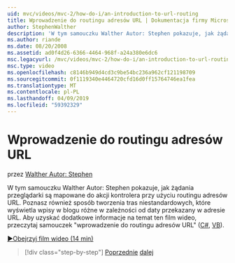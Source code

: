 ```yaml
---
uid: mvc/videos/mvc-2/how-do-i/an-introduction-to-url-routing
title: Wprowadzenie do routingu adresów URL | Dokumentacja firmy Microsoft
author: StephenWalther
description: 'W tym samouczku Walther Autor: Stephen pokazuje, jak żądania przeglądarki są mapowane do akcji kontrolera przy użyciu routingu adresów URL. Ponadto dowiesz się, jak utworzyć przez...'
ms.author: riande
ms.date: 08/20/2008
ms.assetid: ad0f4d26-6366-4464-968f-a24a380e6dc6
msc.legacyurl: /mvc/videos/mvc-2/how-do-i/an-introduction-to-url-routing
msc.type: video
ms.openlocfilehash: c8146b949d4cd3c9be54bc236a962cf121198709
ms.sourcegitcommit: 0f1119340e4464720cfd16d0ff15764746ea1fea
ms.translationtype: MT
ms.contentlocale: pl-PL
ms.lasthandoff: 04/09/2019
ms.locfileid: "59392329"
---
```

# <a name="an-introduction-to-url-routing"></a>Wprowadzenie do routingu adresów URL

przez [Walther Autor: Stephen](https://github.com/StephenWalther)

W tym samouczku Walther Autor: Stephen pokazuje, jak żądania przeglądarki są mapowane do akcji kontrolera przy użyciu routingu adresów URL. Poznasz również sposób tworzenia tras niestandardowych, które wyświetla wpisy w blogu różne w zależności od daty przekazany w adresie URL. Aby uzyskać dodatkowe informacje na temat ten film wideo, przeczytaj samouczek "wprowadzenie do routingu adresów URL" ([C#](../../../overview/older-versions-1/controllers-and-routing/asp-net-mvc-routing-overview-cs.md), [VB](../../../overview/older-versions-1/controllers-and-routing/asp-net-mvc-routing-overview-vb.md)).

[&#9654;Obejrzyj film wideo (14 min)](https://channel9.msdn.com/Blogs/ASP-NET-Site-Videos/an-introduction-to-url-routing)

> [!div class="step-by-step"]
> [Poprzednie](understanding-views-view-data-and-html-helpers.md)
> [dalej](preventing-javascript-injection-attacks.md)
